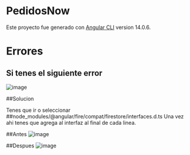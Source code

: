 # PedidosNow

Este proyecto fue generado con [Angular CLI](https://github.com/angular/angular-cli) version 14.0.6.

# Errores
## Si tenes el siguiente error
![image](https://user-images.githubusercontent.com/48962903/210418576-986b2022-4239-45a2-b512-f7514cdfe294.png)

##Solucion

Tenes que ir o seleccionar ##node_modules/@angular/fire/compat/firestore/interfaces.d.ts
Una vez ahi tenes que agrega al interfaz <t> al final de cada linea.


##Antes 
![image](https://user-images.githubusercontent.com/48962903/210418944-63102ddb-c45f-4883-8361-f28f85306c15.png)


##Despues 
![image](https://user-images.githubusercontent.com/48962903/210419023-769d91e4-318d-4d4f-86a6-fd19f44f3af9.png)

